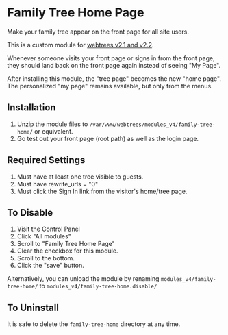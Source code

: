 # Family Tree Home Page
Make your family tree appear on the front page for all site users.

This is a custom module for [webtrees v2.1 and v2.2](https://github.com/fisharebest/webtrees).

Whenever someone visits your front page or signs in from the front page, they should land back on the front page again instead of seeing "My Page".

After installing this module, the "tree page" becomes the new "home page".  The personalized "my page" remains available, but only from the menus.

## Installation
1. Unzip the module files to `/var/www/webtrees/modules_v4/family-tree-home/` or equivalent.
1. Go test out your front page (root path) as well as the login page.

## Required Settings

1. Must have at least one tree visible to guests.
2. Must have rewrite_urls = "0"
3. Must click the Sign In link from the visitor's home/tree page.


## To Disable
1. Visit the Control Panel
1. Click "All modules"
1. Scroll to "Family Tree Home Page"
1. Clear the checkbox for this module.
1. Scroll to the bottom.
1. Click the "save" button.

Alternatively, you can unload the module by renaming `modules_v4/family-tree-home/` to `modules_v4/family-tree-home.disable/`

## To Uninstall
It is safe to delete the `family-tree-home` directory at any time.
